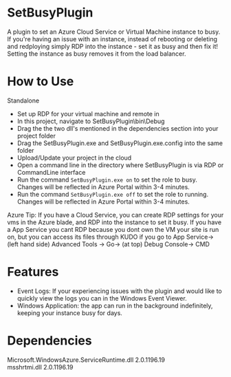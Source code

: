 # SetBusyPlugin
A plugin to set an Azure Cloud Service or Virtual Machine instance to busy. If you're having an issue with an instance, instead of rebooting
or deleting and redploying simply RDP into the instance - set it as busy and then fix it! Setting the instance as busy removes it from the 
load balancer.

# How to Use
Standalone
* Set up RDP for your virtual machine and remote in
* In this project, navigate to SetBusyPlugin\bin\Debug
* Drag the the two dll's mentioned in the dependencies section into your project folder
* Drag the SetBusyPlugin.exe and SetBusyPlugin.exe.config  into the same folder
* Upload/Update your project in the cloud
* Open a command line in the directory where SetBusyPlugin is via RDP or CommandLine interface
* Run the command `SetBusyPlugin.exe on` to set the role to busy. Changes will be reflected in Azure Portal within 3-4 minutes.
* Run the command `SetBusyPlugin.exe off` to set the role to running. Changes will be reflected in Azure Portal within 3-4 minutes.

Azure Tip: If you have a Cloud Service, you can create RDP settings for your vms in the Azure blade, and RDP into the instance to set it busy. If you have a App Service you cant RDP because you dont own the VM your site is run on, but you can access its files through KUDO if you go to App Service-> (left hand side) Advanced Tools -> Go-> (at top) Debug Console-> CMD

# Features
* Event Logs: If your experiencing issues with the plugin and would like to quickly view the logs you can in the Windows Event Viewer.
* Windows Application: the app can run in the background indefinitely, keeping your instance busy for days.

# Dependencies  
Microsoft.WindowsAzure.ServiceRuntime.dll 2.0.1196.19  
msshrtmi.dll 2.0.1196.19
